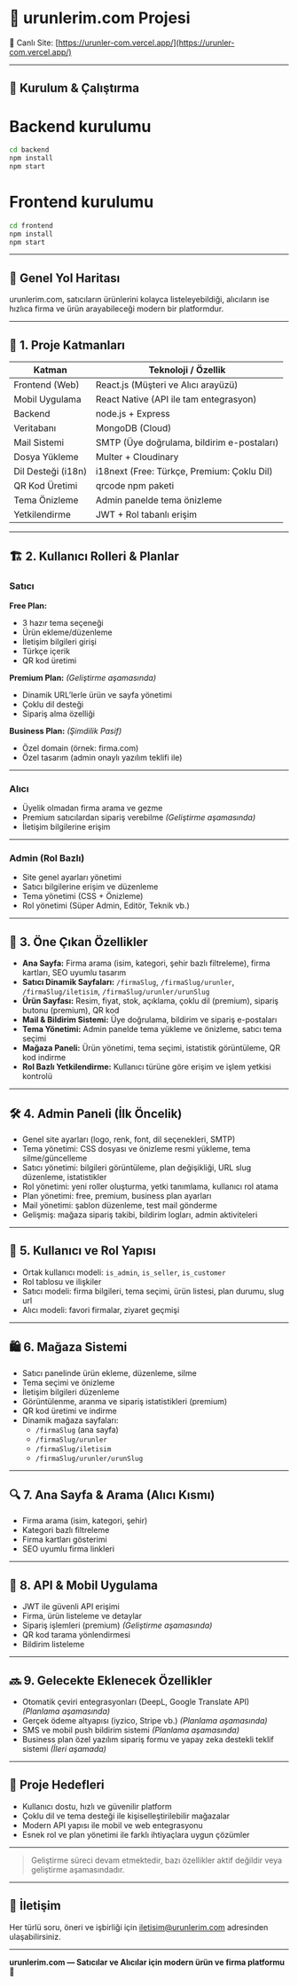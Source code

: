 # 🛒 urunlerim.com Projesi

🔗 Canlı Site: [https://urunler-com.vercel.app/](https://urunler-com.vercel.app/)

---

## 🚀 Kurulum & Çalıştırma

# Backend kurulumu

```bash
cd backend
npm install
npm start
```


# Frontend kurulumu

```bash
cd frontend
npm install
npm start
```

---

## 🧭 Genel Yol Haritası

urunlerim.com, satıcıların ürünlerini kolayca listeleyebildiği, alıcıların ise hızlıca firma ve ürün arayabileceği modern bir platformdur.

---

## 🧱 1. Proje Katmanları

| Katman             | Teknoloji / Özellik                        |
|--------------------|-------------------------------------------|
| Frontend (Web)     | React.js (Müşteri ve Alıcı arayüzü)       |
| Mobil Uygulama      | React Native (API ile tam entegrasyon)    |
| Backend            | node.js + Express                          |
| Veritabanı         | MongoDB (Cloud)                           |
| Mail Sistemi       | SMTP (Üye doğrulama, bildirim e-postaları)|
| Dosya Yükleme      | Multer + Cloudinary                        |
| Dil Desteği (i18n) | i18next (Free: Türkçe, Premium: Çoklu Dil)|
| QR Kod Üretimi     | qrcode npm paketi                          |
| Tema Önizleme      | Admin panelde tema önizleme                |
| Yetkilendirme      | JWT + Rol tabanlı erişim                   |

---

## 🏗️ 2. Kullanıcı Rolleri & Planlar

### Satıcı

**Free Plan:**

- 3 hazır tema seçeneği  
- Ürün ekleme/düzenleme  
- İletişim bilgileri girişi  
- Türkçe içerik  
- QR kod üretimi  

**Premium Plan:** *(Geliştirme aşamasında)*

- Dinamik URL’lerle ürün ve sayfa yönetimi  
- Çoklu dil desteği  
- Sipariş alma özelliği  

**Business Plan:** *(Şimdilik Pasif)*

- Özel domain (örnek: firma.com)  
- Özel tasarım (admin onaylı yazılım teklifi ile)  

---

### Alıcı

- Üyelik olmadan firma arama ve gezme  
- Premium satıcılardan sipariş verebilme *(Geliştirme aşamasında)*  
- İletişim bilgilerine erişim  

---

### Admin (Rol Bazlı)

- Site genel ayarları yönetimi  
- Satıcı bilgilerine erişim ve düzenleme  
- Tema yönetimi (CSS + Önizleme)  
- Rol yönetimi (Süper Admin, Editör, Teknik vb.)  

---

## 🧭 3. Öne Çıkan Özellikler

- **Ana Sayfa:** Firma arama (isim, kategori, şehir bazlı filtreleme), firma kartları, SEO uyumlu tasarım  
- **Satıcı Dinamik Sayfaları:** `/firmaSlug`, `/firmaSlug/urunler`, `/firmaSlug/iletisim`, `/firmaSlug/urunler/urunSlug`  
- **Ürün Sayfası:** Resim, fiyat, stok, açıklama, çoklu dil (premium), sipariş butonu (premium), QR kod  
- **Mail & Bildirim Sistemi:** Üye doğrulama, bildirim ve sipariş e-postaları  
- **Tema Yönetimi:** Admin panelde tema yükleme ve önizleme, satıcı tema seçimi  
- **Mağaza Paneli:** Ürün yönetimi, tema seçimi, istatistik görüntüleme, QR kod indirme  
- **Rol Bazlı Yetkilendirme:** Kullanıcı türüne göre erişim ve işlem yetkisi kontrolü  

---

## 🛠️ 4. Admin Paneli (İlk Öncelik)

- Genel site ayarları (logo, renk, font, dil seçenekleri, SMTP)  
- Tema yönetimi: CSS dosyası ve önizleme resmi yükleme, tema silme/güncelleme  
- Satıcı yönetimi: bilgileri görüntüleme, plan değişikliği, URL slug düzenleme, istatistikler  
- Rol yönetimi: yeni roller oluşturma, yetki tanımlama, kullanıcı rol atama  
- Plan yönetimi: free, premium, business plan ayarları  
- Mail yönetimi: şablon düzenleme, test mail gönderme  
- Gelişmiş: mağaza sipariş takibi, bildirim logları, admin aktiviteleri  

---

## 👥 5. Kullanıcı ve Rol Yapısı

- Ortak kullanıcı modeli: `is_admin`, `is_seller`, `is_customer`  
- Rol tablosu ve ilişkiler  
- Satıcı modeli: firma bilgileri, tema seçimi, ürün listesi, plan durumu, slug url  
- Alıcı modeli: favori firmalar, ziyaret geçmişi  

---

## 🛍️ 6. Mağaza Sistemi

- Satıcı panelinde ürün ekleme, düzenleme, silme  
- Tema seçimi ve önizleme  
- İletişim bilgileri düzenleme  
- Görüntülenme, aranma ve sipariş istatistikleri (premium)  
- QR kod üretimi ve indirme  
- Dinamik mağaza sayfaları:  
  - `/firmaSlug` (ana sayfa)  
  - `/firmaSlug/urunler`  
  - `/firmaSlug/iletisim`  
  - `/firmaSlug/urunler/urunSlug`  

---

## 🔍 7. Ana Sayfa & Arama (Alıcı Kısmı)

- Firma arama (isim, kategori, şehir)  
- Kategori bazlı filtreleme  
- Firma kartları gösterimi  
- SEO uyumlu firma linkleri  

---

## 📱 8. API & Mobil Uygulama

- JWT ile güvenli API erişimi  
- Firma, ürün listeleme ve detaylar  
- Sipariş işlemleri (premium) *(Geliştirme aşamasında)*  
- QR kod tarama yönlendirmesi  
- Bildirim listeleme  

---

## 🔜 9. Gelecekte Eklenecek Özellikler

- Otomatik çeviri entegrasyonları (DeepL, Google Translate API) *(Planlama aşamasında)*  
- Gerçek ödeme altyapısı (iyzico, Stripe vb.) *(Planlama aşamasında)*  
- SMS ve mobil push bildirim sistemi *(Planlama aşamasında)*  
- Business plan özel yazılım sipariş formu ve yapay zeka destekli teklif sistemi *(İleri aşamada)*  

---

## 🎯 Proje Hedefleri

- Kullanıcı dostu, hızlı ve güvenilir platform  
- Çoklu dil ve tema desteği ile kişiselleştirilebilir mağazalar  
- Modern API yapısı ile mobil ve web entegrasyonu  
- Esnek rol ve plan yönetimi ile farklı ihtiyaçlara uygun çözümler  

---

> Geliştirme süreci devam etmektedir, bazı özellikler aktif değildir veya geliştirme aşamasındadır.

---

## 📢 İletişim

Her türlü soru, öneri ve işbirliği için [iletisim@urunlerim.com](mailto:btdhaslan@gmail.com) adresinden ulaşabilirsiniz.

---

**urunlerim.com — Satıcılar ve Alıcılar için modern ürün ve firma platformu 🚀**

